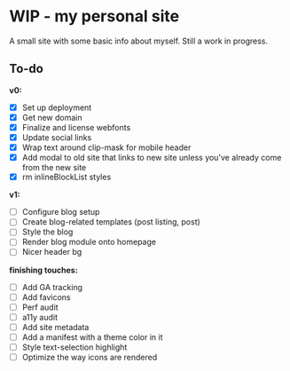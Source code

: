 # WIP - my personal site
A small site with some basic info about myself. Still a work in progress.

## To-do
**v0:**
* [x] Set up deployment
* [x] Get new domain
* [x] Finalize and license webfonts
* [x] Update social links
* [x] Wrap text around clip-mask for mobile header
* [x] Add modal to old site that links to new site unless you’ve already come from the new site
* [x] rm inlineBlockList styles

**v1:**
* [ ] Configure blog setup
* [ ] Create blog-related templates (post listing, post)
* [ ] Style the blog
* [ ] Render blog module onto homepage
* [ ] Nicer header bg

**finishing touches:**
* [ ] Add GA tracking
* [ ] Add favicons
* [ ] Perf audit
* [ ] a11y audit
* [ ] Add site metadata
* [ ] Add a manifest with a theme color in it
* [ ] Style text-selection highlight
* [ ] Optimize the way icons are rendered
